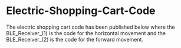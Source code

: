 # Electric-Shopping-Cart-Code
The electric shopping cart code has been published below where the BLE_Receiver_(1) is the code for the horizontal movement and the BLE_Receiver_(2) is the code for the forward movement.
